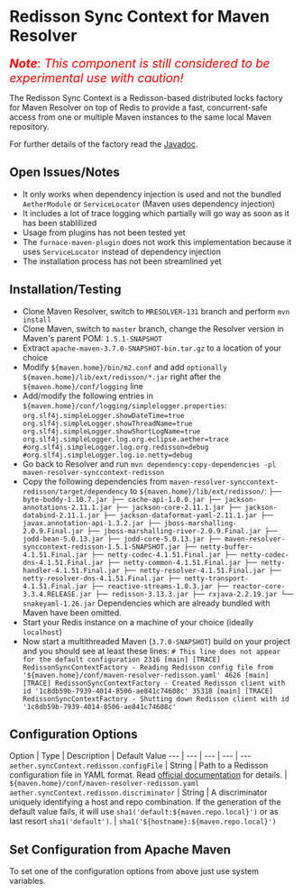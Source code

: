 # Redisson Sync Context for Maven Resolver

<!--
Licensed to the Apache Software Foundation (ASF) under one
or more contributor license agreements.  See the NOTICE file
distributed with this work for additional information
regarding copyright ownership.  The ASF licenses this file
to you under the Apache License, Version 2.0 (the
"License"); you may not use this file except in compliance
with the License.  You may obtain a copy of the License at

    http://www.apache.org/licenses/LICENSE-2.0

Unless required by applicable law or agreed to in writing,
software distributed under the License is distributed on an
"AS IS" BASIS, WITHOUT WARRANTIES OR CONDITIONS OF ANY
KIND, either express or implied.  See the License for the
specific language governing permissions and limitations
under the License.
-->

<span style="color: red; font-size: 16pt">***Note***: *This component is still considered to be experimental use with caution!*</span>

The Redisson Sync Context is a Redisson-based distributed locks factory for Maven Resolver on top
of Redis to provide a fast, concurrent-safe access from one or multiple Maven instances to the
same local Maven repository.

For further details of the factory read the [Javadoc](./apidocs/org/eclipse/aether/synccontext/RedissonSyncContextFactory.html).

## Open Issues/Notes

- It only works when dependency injection is used and not the bundled `AetherModule` or
  `ServiceLocator` (Maven uses dependency injection)
- It includes a lot of trace logging which partially will go way as soon as it has been stablilized
- Usage from plugins has not been tested yet
- The `furnace-maven-plugin` does not work this implementation because it uses `ServiceLocator` instead
  of dependency injection
- The installation process has not been streamlined yet

## Installation/Testing

- Clone Maven Resolver, switch to `MRESOLVER-131` branch and perform `mvn install`
- Clone Maven, switch to `master` branch, change the Resolver version in Maven's parent POM: `1.5.1-SNAPSHOT`
- Extract `apache-maven-3.7.0-SNAPSHOT-bin.tar.gz` to a location of your choice
- Modify `${maven.home}/bin/m2.conf` and add `optionally ${maven.home}/lib/ext/redisson/*.jar`
  right after the `${maven.home}/conf/logging` line
- Add/modify the following entries in `${maven.home}/conf/logging/simplelogger.properties`:
      ```
      org.slf4j.simpleLogger.showDateTime=true
      org.slf4j.simpleLogger.showThreadName=true
      org.slf4j.simpleLogger.showShortLogName=true
      org.slf4j.simpleLogger.log.org.eclipse.aether=trace
      #org.slf4j.simpleLogger.log.org.redisson=debug
      #org.slf4j.simpleLogger.log.io.netty=debug
      ```
- Go back to Resolver and run `mvn dependency:copy-dependencies -pl maven-resolver-synccontext-redisson`
- Copy the following dependencies from `maven-resolver-synccontext-redisson/target/dependency`
  to `${maven.home}/lib/ext/redisson/`:
      ```
      ├── byte-buddy-1.10.7.jar
      ├── cache-api-1.0.0.jar
      ├── jackson-annotations-2.11.1.jar
      ├── jackson-core-2.11.1.jar
      ├── jackson-databind-2.11.1.jar
      ├── jackson-dataformat-yaml-2.11.1.jar
      ├── javax.annotation-api-1.3.2.jar
      ├── jboss-marshalling-2.0.9.Final.jar
      ├── jboss-marshalling-river-2.0.9.Final.jar
      ├── jodd-bean-5.0.13.jar
      ├── jodd-core-5.0.13.jar
      ├── maven-resolver-synccontext-redisson-1.5.1-SNAPSHOT.jar
      ├── netty-buffer-4.1.51.Final.jar
      ├── netty-codec-4.1.51.Final.jar
      ├── netty-codec-dns-4.1.51.Final.jar
      ├── netty-common-4.1.51.Final.jar
      ├── netty-handler-4.1.51.Final.jar
      ├── netty-resolver-4.1.51.Final.jar
      ├── netty-resolver-dns-4.1.51.Final.jar
      ├── netty-transport-4.1.51.Final.jar
      ├── reactive-streams-1.0.3.jar
      ├── reactor-core-3.3.4.RELEASE.jar
      ├── redisson-3.13.3.jar
      ├── rxjava-2.2.19.jar
      └── snakeyaml-1.26.jar
      ```
    Dependencies which are already bundled with Maven have been omitted.
- Start your Redis instance on a machine of your choice (ideally `localhost`)
- Now start a multithreaded Maven (`3.7.0-SNAPSHOT`) build on your project and you should see at least these lines:
      ```
      # This line does not appear for the default configuration
      2316 [main] [TRACE] RedissonSyncContextFactory - Reading Redisson config file from '${maven.home}/conf/maven-resolver-redisson.yaml'
      4626 [main] [TRACE] RedissonSyncContextFactory - Created Redisson client with id '1c8db59b-7939-4014-8506-ae841c74608c'
      35318 [main] [TRACE] RedissonSyncContextFactory - Shutting down Redisson client with id '1c8db59b-7939-4014-8506-ae841c74608c'
      ```

## Configuration Options

Option | Type | Description | Default Value
--- | --- | --- | --- | --- 
`aether.syncContext.redisson.configFile` | String | Path to a Redisson configuration file in YAML format. Read [official documentation](https://github.com/redisson/redisson/wiki/2.-Configuration) for details. | `${maven.home}/conf/maven-resolver-redisson.yaml`
`aether.syncContext.redisson.discriminator` | String | A discriminator uniquely identifying a host and repo combination. If the generation of the default value fails, it will use `sha1('default:${maven.repo.local}')` or as last resort `sha1('default')`. | `sha1('${hostname}:${maven.repo.local}')`

## Set Configuration from Apache Maven

To set one of the configuration options from above just use system variables.